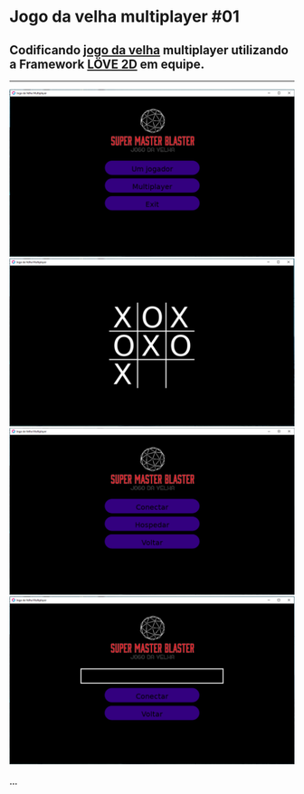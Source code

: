 # **Jogo da velha multiplayer #01**

## Codificando [jogo da velha][wiki] multiplayer utilizando a Framework [LÖVE 2D][love2d] em equipe.
---

[wiki]:https://pt.wikipedia.org/wiki/Jogo_da_velha
[love2d]:https://love2d.org/

![](readme/jogoVelhaMenuPrincipal.png)
![](readme/jogoVelhaBeta.png)
![](readme/jogoVelhaMenuMultiplayer.png)
![](readme/jogoVelhaMenuConectar.png)

#### ...